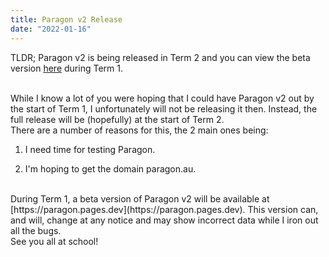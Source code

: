 ```yaml
---
title: Paragon v2 Release
date: "2022-01-16"
---
```

TLDR; Paragon v2 is being released in Term 2 and you can view the beta version [here](https://paragon.pages.dev) during Term 1.

<br>
While I know a lot of you were hoping that I could have Paragon v2 out by the start of Term 1, I unfortunately will not be releasing it then. Instead, the full release will be (hopefully) at the start of Term 2.

<br>
There are a number of reasons for this, the 2 main ones being:

1. I need time for testing Paragon.

2.  I'm hoping to get the domain paragon.au.

<br>
During Term 1, a beta version of Paragon v2 will be available at [https://paragon.pages.dev](https://paragon.pages.dev). This version can, and will, change at any notice and may show incorrect data while I iron out all the bugs.

<br>
See you all at school!